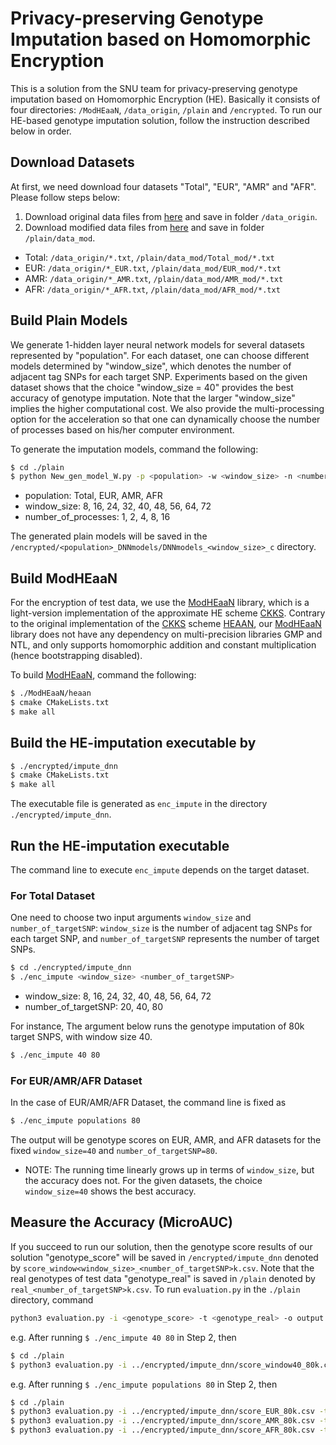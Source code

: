 # Privacy-preserving Genotype Imputation based on Homomorphic Encryption

This is a solution from the SNU team for privacy-preserving genotype imputation based on Homomorphic Encryption (HE). Basically it consists of four directories: `/ModHEaaN`, `/data_origin`, `/plain` and `/encrypted`. To run our HE-based genotype imputation solution, follow the instruction described below in order.


## Download Datasets

At first, we need download four datasets "Total", "EUR", "AMR" and "AFR". Please follow steps below:
1. Download original data files from [here](https://drive.google.com/drive/folders/1EVFLogAoqAajHxCBlen4vzy2Y0JbkpbU?usp=sharing) and save in folder `/data_origin`. 
1. Download modified data files from [here](https://drive.google.com/drive/folders/15JNx48B-dUDoIr1eVNqegj2fmIMB9K9Y?usp=sharing) and save in folder `/plain/data_mod`.

* Total: `/data_origin/*.txt`, `/plain/data_mod/Total_mod/*.txt`
* EUR: `/data_origin/*_EUR.txt`, `/plain/data_mod/EUR_mod/*.txt`
* AMR: `/data_origin/*_AMR.txt`, `/plain/data_mod/AMR_mod/*.txt`
* AFR: `/data_origin/*_AFR.txt`, `/plain/data_mod/AFR_mod/*.txt`

## Build Plain Models
We generate 1-hidden layer neural network models for several datasets represented by "population". For each dataset, one can choose different models determined by "window_size", which denotes the number of adjacent tag SNPs for each target SNP. Experiments based on the given dataset shows that the choice "window_size = 40" provides the best accuracy of genotype imputation.
Note that the larger "window_size" implies the higher computational cost. We also provide the multi-processing option for the acceleration so that one can dynamically choose the number of processes based on his/her computer environment.

To generate the imputation models, command the following:
```bash
$ cd ./plain
$ python New_gen_model_W.py -p <population> -w <window_size> -n <number_of_processes>
```
* population: Total, EUR, AMR, AFR 
* window_size: 8, 16, 24, 32, 40, 48, 56, 64, 72 
* number_of_processes: 1, 2, 4, 8, 16 

The generated plain models will be saved in the `/encrypted/<population>_DNNmodels/DNNmodels_<window_size>_c` directory.

## Build ModHEaaN
For the encryption of test data, we use the [ModHEaaN](https://github.com/idashSNU/Imputation/tree/master/ModHEaaN) library, which is a light-version implementation of the approximate HE scheme [CKKS](https://eprint.iacr.org/2016/421.pdf). Contrary to the original implementation of the [CKKS](https://eprint.iacr.org/2016/421.pdf) scheme [HEAAN](https://github.com/snucrypto/HEAAN), our [ModHEaaN](https://github.com/idashSNU/Imputation/tree/master/ModHEaaN) library does not have any dependency on multi-precision libraries GMP and NTL, and only supports homomorphic addition and constant multiplication (hence bootstrapping disabled).

To build [ModHEaaN](https://github.com/idashSNU/Imputation/tree/master/ModHEaaN), command the following:
```bash
$ ./ModHEaaN/heaan
$ cmake CMakeLists.txt
$ make all
```

## Build the HE-imputation executable by
```bash
$ ./encrypted/impute_dnn
$ cmake CMakeLists.txt
$ make all
```
The executable file is generated as `enc_impute` in the directory `./encrypted/impute_dnn`. 

## Run the HE-imputation executable
The command line to execute `enc_impute` depends on the target dataset. 
### For Total Dataset 
One need to choose two input arguments `window_size` and `number_of_targetSNP`: `window_size` is the number of adjacent tag SNPs for each target SNP, and `number_of_targetSNP` represents the number of target SNPs. 
```bash
$ cd ./encrypted/impute_dnn
$ ./enc_impute <window_size> <number_of_targetSNP>
```
* window_size: 8, 16, 24, 32, 40, 48, 56, 64, 72
* number_of_targetSNP: 20, 40, 80

For instance, The argument below runs the genotype imputation of 80k target SNPS, with window size 40.
```bash
$ ./enc_impute 40 80
```
### For EUR/AMR/AFR Dataset
In the case of EUR/AMR/AFR Dataset, the command line is fixed as 
```bash
$ ./enc_impute populations 80
```
The output will be genotype scores on EUR, AMR, and AFR datasets for the fixed `window_size=40` and `number_of_targetSNP=80`. 


* NOTE: The running time linearly grows up in terms of `window_size`, but the accuracy does not. For the given datasets, the choice `window_size=40` shows the best accuracy.


## Measure the Accuracy (MicroAUC)
If you succeed to run our solution, then the genotype score results of our solution "genotype_score" will be saved in `/encrypted/impute_dnn` denoted by `score_window<window_size>_<number_of_targetSNP>k.csv`. Note that the real genotypes of test data "genotype_real" is saved in `/plain` denoted by `real_<number_of_targetSNP>k.csv`. To run  `evaluation.py` in the `./plain` directory, command
```bash
python3 evaluation.py -i <genotype_score> -t <genotype_real> -o output.png
```

e.g. After running `$ ./enc_impute 40 80` in Step 2, then
```bash
$ cd ./plain
$ python3 evaluation.py -i ../encrypted/impute_dnn/score_window40_80k.csv -t real_80k.csv -o output.png
```

e.g. After running `$ ./enc_impute populations 80` in Step 2, then
```bash
$ cd ./plain
$ python3 evaluation.py -i ../encrypted/impute_dnn/score_EUR_80k.csv -t real_EUR_80k.csv -o output_EUR.png
$ python3 evaluation.py -i ../encrypted/impute_dnn/score_AMR_80k.csv -t real_AMR_80k.csv -o output_AMR.png
$ python3 evaluation.py -i ../encrypted/impute_dnn/score_AFR_80k.csv -t real_AFR_80k.csv -o output_AFR.png
```
